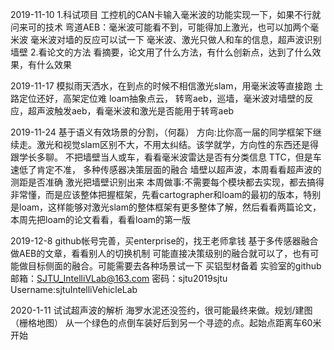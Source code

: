 2019-11-10
1.科试项目
	工控机的CAN卡输入毫米波的功能实现一下，如果不行就问来可的技术
	弯道AEB：毫米波可能看不到，可能得加上激光，也可以加两个毫米波
	毫米波对墙的反应可以试一下
	毫米波、激光只做人和车的信息，超声波识别墙壁
2.看论文的方法
	 看摘要，论文用了什么方法，有什么创新点，达到了什么效果，有什么效果

2019-11-17
	模拟雨天洒水，在到点的时候不相信激光slam，用毫米波等直接跑
	土路定位还好，高架定位难
	loam抽象点云，
	转弯aeb，巡墙，毫米波对墙壁的反应，超声波触发aeb，看毫米波和激光是否能用于转弯aeb

2019-11-24
	基于语义有效场景的分割，（何磊）
	方向:比你高一届的同学框架下继续走。激光和视觉slam区别不大，不用太纠结。该学就学，方向性的东西还是得跟学长多聊。
	不把墙壁当人或车，看看毫米波雷达是否有分类信息
	TTC，但是车速低了肯定不准，
	多种传感器决策层面的融合
	墙壁以超声波，本周看看超声波的测距是否准确
	激光把墙壁识别出来
	本周做事:不需要每个模块都去实现，都去搞得非常懂，而是应该整体把握框架，先看cartographer和loam的最初的版本，特别是loam，这样能够对激光slam的整体框架有更多整体了解，然后看看两篇论文，本周先把loam的论文看看，看看loam的第一版

2019-12-8
	github帐号完善，买enterprise的，找王老师拿钱
	基于多传感器融合做AEB的文章，看看别人的切换机制
	可能直接决策级别的融合就可以了，也有可能做目标侧面的融合。可能需要去各种场景试一下
	买铝型材备着
	实验室的github
		邮箱：SJTU_IntelliVLab@163.com
		密码：sjtu2019sjtu
		Username:sjtuIntelliVehicleLab

2020-1-11
	试试超声波的解析
	海罗水泥还没签约，很可能最终来做。规划/建图（栅格地图）
	从一个绿色的点倒车装好后到另一个寻迹的点。起始点距离车60米开始
	
